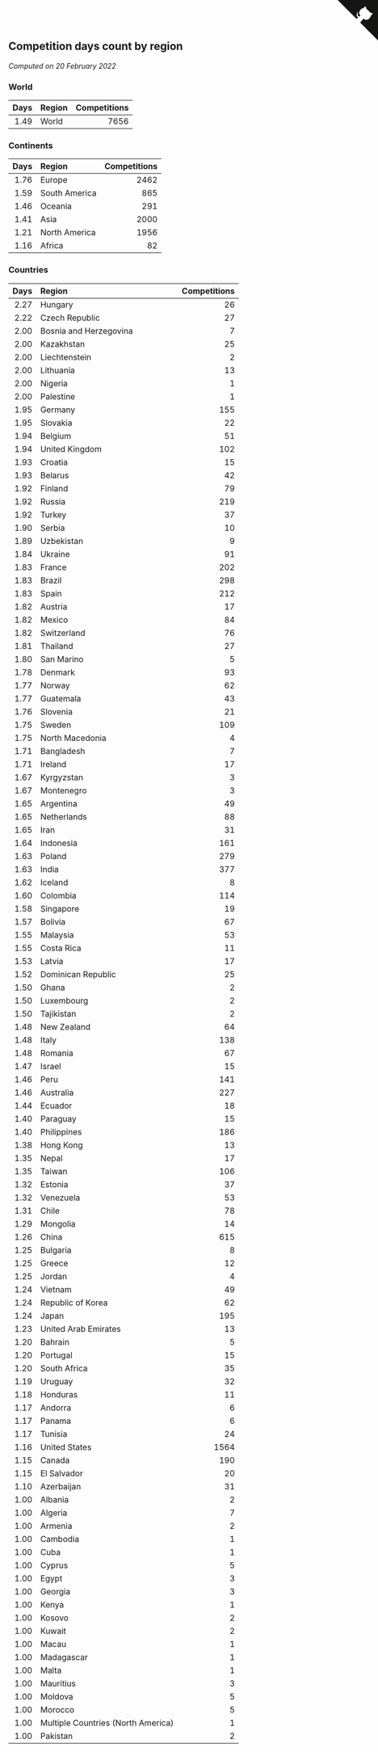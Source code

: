 ## Competition days count by region

*Computed on 20 February 2022*


### World

| Days | Region | Competitions |
| ---: | :--- | ---: |
| 1.49 | World | 7656 |

### Continents

| Days | Region | Competitions |
| ---: | :--- | ---: |
| 1.76 | Europe | 2462 |
| 1.59 | South America | 865 |
| 1.46 | Oceania | 291 |
| 1.41 | Asia | 2000 |
| 1.21 | North America | 1956 |
| 1.16 | Africa | 82 |

### Countries

| Days | Region | Competitions |
| ---: | :--- | ---: |
| 2.27 | Hungary | 26 |
| 2.22 | Czech Republic | 27 |
| 2.00 | Bosnia and Herzegovina | 7 |
| 2.00 | Kazakhstan | 25 |
| 2.00 | Liechtenstein | 2 |
| 2.00 | Lithuania | 13 |
| 2.00 | Nigeria | 1 |
| 2.00 | Palestine | 1 |
| 1.95 | Germany | 155 |
| 1.95 | Slovakia | 22 |
| 1.94 | Belgium | 51 |
| 1.94 | United Kingdom | 102 |
| 1.93 | Croatia | 15 |
| 1.93 | Belarus | 42 |
| 1.92 | Finland | 79 |
| 1.92 | Russia | 219 |
| 1.92 | Turkey | 37 |
| 1.90 | Serbia | 10 |
| 1.89 | Uzbekistan | 9 |
| 1.84 | Ukraine | 91 |
| 1.83 | France | 202 |
| 1.83 | Brazil | 298 |
| 1.83 | Spain | 212 |
| 1.82 | Austria | 17 |
| 1.82 | Mexico | 84 |
| 1.82 | Switzerland | 76 |
| 1.81 | Thailand | 27 |
| 1.80 | San Marino | 5 |
| 1.78 | Denmark | 93 |
| 1.77 | Norway | 62 |
| 1.77 | Guatemala | 43 |
| 1.76 | Slovenia | 21 |
| 1.75 | Sweden | 109 |
| 1.75 | North Macedonia | 4 |
| 1.71 | Bangladesh | 7 |
| 1.71 | Ireland | 17 |
| 1.67 | Kyrgyzstan | 3 |
| 1.67 | Montenegro | 3 |
| 1.65 | Argentina | 49 |
| 1.65 | Netherlands | 88 |
| 1.65 | Iran | 31 |
| 1.64 | Indonesia | 161 |
| 1.63 | Poland | 279 |
| 1.63 | India | 377 |
| 1.62 | Iceland | 8 |
| 1.60 | Colombia | 114 |
| 1.58 | Singapore | 19 |
| 1.57 | Bolivia | 67 |
| 1.55 | Malaysia | 53 |
| 1.55 | Costa Rica | 11 |
| 1.53 | Latvia | 17 |
| 1.52 | Dominican Republic | 25 |
| 1.50 | Ghana | 2 |
| 1.50 | Luxembourg | 2 |
| 1.50 | Tajikistan | 2 |
| 1.48 | New Zealand | 64 |
| 1.48 | Italy | 138 |
| 1.48 | Romania | 67 |
| 1.47 | Israel | 15 |
| 1.46 | Peru | 141 |
| 1.46 | Australia | 227 |
| 1.44 | Ecuador | 18 |
| 1.40 | Paraguay | 15 |
| 1.40 | Philippines | 186 |
| 1.38 | Hong Kong | 13 |
| 1.35 | Nepal | 17 |
| 1.35 | Taiwan | 106 |
| 1.32 | Estonia | 37 |
| 1.32 | Venezuela | 53 |
| 1.31 | Chile | 78 |
| 1.29 | Mongolia | 14 |
| 1.26 | China | 615 |
| 1.25 | Bulgaria | 8 |
| 1.25 | Greece | 12 |
| 1.25 | Jordan | 4 |
| 1.24 | Vietnam | 49 |
| 1.24 | Republic of Korea | 62 |
| 1.24 | Japan | 195 |
| 1.23 | United Arab Emirates | 13 |
| 1.20 | Bahrain | 5 |
| 1.20 | Portugal | 15 |
| 1.20 | South Africa | 35 |
| 1.19 | Uruguay | 32 |
| 1.18 | Honduras | 11 |
| 1.17 | Andorra | 6 |
| 1.17 | Panama | 6 |
| 1.17 | Tunisia | 24 |
| 1.16 | United States | 1564 |
| 1.15 | Canada | 190 |
| 1.15 | El Salvador | 20 |
| 1.10 | Azerbaijan | 31 |
| 1.00 | Albania | 2 |
| 1.00 | Algeria | 7 |
| 1.00 | Armenia | 2 |
| 1.00 | Cambodia | 1 |
| 1.00 | Cuba | 1 |
| 1.00 | Cyprus | 5 |
| 1.00 | Egypt | 3 |
| 1.00 | Georgia | 3 |
| 1.00 | Kenya | 1 |
| 1.00 | Kosovo | 2 |
| 1.00 | Kuwait | 2 |
| 1.00 | Macau | 1 |
| 1.00 | Madagascar | 1 |
| 1.00 | Malta | 1 |
| 1.00 | Mauritius | 3 |
| 1.00 | Moldova | 5 |
| 1.00 | Morocco | 5 |
| 1.00 | Multiple Countries (North America) | 1 |
| 1.00 | Pakistan | 2 |


<a href="https://github.com/jonatanklosko/wca_statistics" class="github-corner" aria-label="View source on Github"><svg width="80" height="80" viewBox="0 0 250 250" style="fill:#151513; color:#fff; position: absolute; top: 0; border: 0; right: 0;" aria-hidden="true"><path d="M0,0 L115,115 L130,115 L142,142 L250,250 L250,0 Z"></path><path d="M128.3,109.0 C113.8,99.7 119.0,89.6 119.0,89.6 C122.0,82.7 120.5,78.6 120.5,78.6 C119.2,72.0 123.4,76.3 123.4,76.3 C127.3,80.9 125.5,87.3 125.5,87.3 C122.9,97.6 130.6,101.9 134.4,103.2" fill="currentColor" style="transform-origin: 130px 106px;" class="octo-arm"></path><path d="M115.0,115.0 C114.9,115.1 118.7,116.5 119.8,115.4 L133.7,101.6 C136.9,99.2 139.9,98.4 142.2,98.6 C133.8,88.0 127.5,74.4 143.8,58.0 C148.5,53.4 154.0,51.2 159.7,51.0 C160.3,49.4 163.2,43.6 171.4,40.1 C171.4,40.1 176.1,42.5 178.8,56.2 C183.1,58.6 187.2,61.8 190.9,65.4 C194.5,69.0 197.7,73.2 200.1,77.6 C213.8,80.2 216.3,84.9 216.3,84.9 C212.7,93.1 206.9,96.0 205.4,96.6 C205.1,102.4 203.0,107.8 198.3,112.5 C181.9,128.9 168.3,122.5 157.7,114.1 C157.9,116.9 156.7,120.9 152.7,124.9 L141.0,136.5 C139.8,137.7 141.6,141.9 141.8,141.8 Z" fill="currentColor" class="octo-body"></path></svg></a><style>.github-corner:hover .octo-arm{animation:octocat-wave 560ms ease-in-out}@keyframes octocat-wave{0%,100%{transform:rotate(0)}20%,60%{transform:rotate(-25deg)}40%,80%{transform:rotate(10deg)}}@media (max-width:500px){.github-corner:hover .octo-arm{animation:none}.github-corner .octo-arm{animation:octocat-wave 560ms ease-in-out}}</style>
